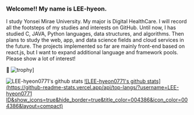 ### Welcome!! My name is LEE-hyeon.
I study Yonsei Mirae University. My major is Digital HealthCare.
I will record all the footsteps of my studies and interests on GitHub.
Until now, I has studied C, JAVA, Python languages, data structures, and algorithms. Then plans to study the web, app, and data science fields and cloud services in the future.
The projects implemented so far are mainly front-end based on react.js, but I want to expand additional language and framework pools. 
Please show a lot of interest!

👋
![trophy](https://github-profile-trophy.vercel.app/?username=LEE-hyeon0771)]

![LEE-hyeon0771's github stats](https://github-readme-stats.vercel.app/api?username=LEE-hyeon0771ID&show_icons=true)
[![LEE-hyeon0771's github stats](https://github-readme-stats.vercel.app/api/top-langs/?username=LEE-hyeon0771 ID&show_icons=true&hide_border=true&title_color=004386&icon_color=004386&layout=compact)](https://github.com/LEE-hyeon0771)


<!--
**LEE-hyeon0771/LEE-hyeon0771** is a ✨ _special_ ✨ repository because its `README.md` (this file) appears on your GitHub profile.

Here are some ideas to get you started:

- 🔭 I’m currently working on ...
- 🌱 I’m currently learning a Kotlin App Programming and Algorithms.
- 👯 I’m looking to collaborate on ...
- 🤔 I’m looking for help with ...
- 💬 Ask me about ...
- 📫 How to reach me: ...
- 😄 Pronouns: ...
- ⚡ Fun fact: ...
-->
